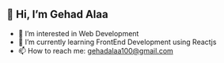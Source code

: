 ## 👋 Hi, I’m Gehad Alaa
- 👀 I’m interested in Web Development
- 🌱 I’m currently learning FrontEnd Development using Reactjs
- 📫 How to reach me: gehadalaa100@gmail.com

<!---
Gehad799/Gehad799 is a ✨ special ✨ repository because its `README.md` (this file) appears on your GitHub profile.
You can click the Preview link to take a look at your changes.
--->


